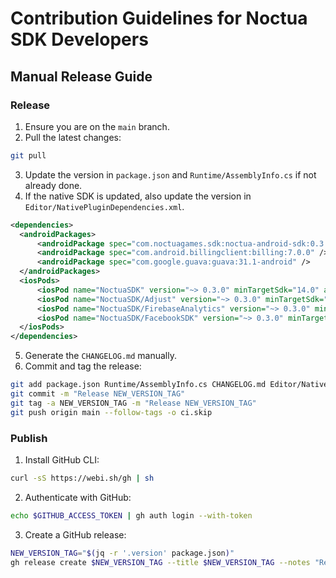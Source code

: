 ﻿# Contribution Guidelines for Noctua SDK Developers

## Manual Release Guide

### Release

1. Ensure you are on the `main` branch.
2. Pull the latest changes:
  ```sh
  git pull
  ```
3. Update the version in `package.json` and `Runtime/AssemblyInfo.cs` if not already done.
4. If the native SDK is updated, also update the version in `Editor/NativePluginDependencies.xml`.

  ```xml
  <dependencies>
    <androidPackages>
        <androidPackage spec="com.noctuagames.sdk:noctua-android-sdk:0.3.9" />
        <androidPackage spec="com.android.billingclient:billing:7.0.0" />
        <androidPackage spec="com.google.guava:guava:31.1-android" />
    </androidPackages>
    <iosPods>
        <iosPod name="NoctuaSDK" version="~> 0.3.0" minTargetSdk="14.0" addToAllTargets="false" />
        <iosPod name="NoctuaSDK/Adjust" version="~> 0.3.0" minTargetSdk="14.0" addToAllTargets="false" />
        <iosPod name="NoctuaSDK/FirebaseAnalytics" version="~> 0.3.0" minTargetSdk="14.0" addToAllTargets="false" />
        <iosPod name="NoctuaSDK/FacebookSDK" version="~> 0.3.0" minTargetSdk="14.0" addToAllTargets="false" />
    </iosPods>
  </dependencies>
  ```

5. Generate the `CHANGELOG.md` manually.
6. Commit and tag the release:
  ```sh
  git add package.json Runtime/AssemblyInfo.cs CHANGELOG.md Editor/NativePluginDependencies.xml
  git commit -m "Release NEW_VERSION_TAG"
  git tag -a NEW_VERSION_TAG -m "Release NEW_VERSION_TAG"
  git push origin main --follow-tags -o ci.skip
  ```

### Publish

1. Install GitHub CLI:
  ```sh
  curl -sS https://webi.sh/gh | sh
  ```
2. Authenticate with GitHub:
  ```sh
  echo $GITHUB_ACCESS_TOKEN | gh auth login --with-token
  ```
3. Create a GitHub release:
  ```sh
  NEW_VERSION_TAG="$(jq -r '.version' package.json)"
  gh release create $NEW_VERSION_TAG --title $NEW_VERSION_TAG --notes "Release notes here"
  ```
